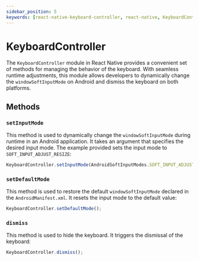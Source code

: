 ```yaml
---
sidebar_position: 5
keywords: [react-native-keyboard-controller, react-native, KeyboardController, module, dismiss, dismiss keyboard, windowSoftInputMode, adjustResize, adjustPan]
---
```


# KeyboardController

The `KeyboardController` module in React Native provides a convenient set of methods for managing the behavior of the keyboard. With seamless runtime adjustments, this module allows developers to dynamically change the `windowSoftInputMode` on Android and dismiss the keyboard on both platforms.

## Methods

### `setInputMode`

This method is used to dynamically change the `windowSoftInputMode` during runtime in an Android application. It takes an argument that specifies the desired input mode. The example provided sets the input mode to `SOFT_INPUT_ADJUST_RESIZE`:

```ts
KeyboardController.setInputMode(AndroidSoftInputModes.SOFT_INPUT_ADJUST_RESIZE);
```

### `setDefaultMode`

This method is used to restore the default `windowSoftInputMode` declared in the `AndroidManifest.xml`. It resets the input mode to the default value:

```ts
KeyboardController.setDefaultMode();
```

### `dismiss`

This method is used to hide the keyboard. It triggers the dismissal of the keyboard:

```ts
KeyboardController.dismiss();
```
